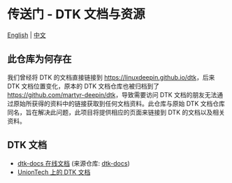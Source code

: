 # 传送门 - DTK 文档与资源

[English](https://linuxdeepin.github.io/dtk/) |
[中文](https://linuxdeepin.github.io/dtk/README_zh_CN)

## 此仓库为何存在

我们曾经将 DTK 的文档直接链接到 <https://linuxdeepin.github.io/dtk>，后来 DTK 文档位置变化，原本的 DTK 文档仓库也被归档到了 <https://github.com/martyr-deepin/dtk>，导致需要访问 DTK 文档的朋友无法通过原始所获得的资料中的链接获取到任何文档资料。此仓库与原始 DTK 文档仓库同名，旨在解决此问题，此项目将提供相应的页面来链接到 DTK 的文档以及相关资料。

## DTK 文档

- [dtk-docs 在线文档](https://linuxdeepin.github.io/dtk-docs/) (来源仓库: [dtk-docs](https://github.com/linuxdeepin/dtk-docs))
- [UnionTech 上的 DTK 文档](http://docs.uniontech.com/)
